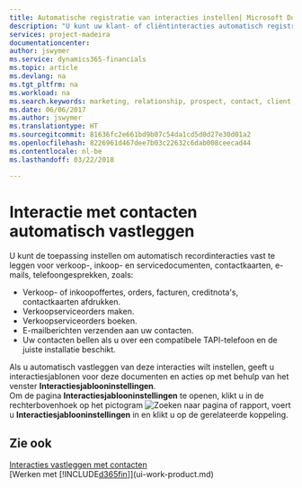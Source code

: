```yaml
---
title: Automatische registratie van interacties instellen| Microsoft Docs
description: "U kunt uw klant- of cliëntinteracties automatisch registreren, bijvoorbeeld voor verkoop-, inkoop- en servicedocumenten of telefoongesprekken."
services: project-madeira
documentationcenter: 
author: jswymer
ms.service: dynamics365-financials
ms.topic: article
ms.devlang: na
ms.tgt_pltfrm: na
ms.workload: na
ms.search.keywords: marketing, relationship, prospect, contact, client, customer
ms.date: 06/06/2017
ms.author: jswymer
ms.translationtype: HT
ms.sourcegitcommit: 81636fc2e661bd9b07c54da1cd5d0d27e30d01a2
ms.openlocfilehash: 8226961d467dee7b03c22632c6dab008ceecad44
ms.contentlocale: nl-be
ms.lasthandoff: 03/22/2018

---
```

# <a name="recording-interactions-with-contacts-automatically"></a>Interactie met contacten automatisch vastleggen
U kunt de toepassing instellen om automatisch recordinteracties vast te leggen voor verkoop-, inkoop- en servicedocumenten, contactkaarten, e-mails, telefoongesprekken, zoals:

* Verkoop- of inkoopoffertes, orders, facturen, creditnota's, contactkaarten afdrukken.
* Verkoopserviceorders maken.
* Verkoopserviceorders boeken.
* E-mailberichten verzenden aan uw contacten.
* Uw contacten bellen als u over een compatibele TAPI-telefoon en de juiste installatie beschikt.

Als u automatisch vastleggen van deze interacties wilt instellen, geeft u interactiesjablonen voor deze documenten en acties op met behulp van het venster **Interactiesjablooninstellingen**.  
Om de pagina **Interactiesjablooninstellingen** te openen, klikt u in de rechterbovenhoek op het pictogram ![Zoeken naar pagina of rapport](media/ui-search/search_small.png "pictogram Zoeken naar pagina of rapport"), voert u **Interactiesjablooninstellingen** in en klikt u op de gerelateerde koppeling.

## <a name="see-also"></a>Zie ook
[Interacties vastleggen met contacten](marketing-interactions.md)  
[Werken met [!INCLUDE[d365fin](includes/d365fin_md.md)]](ui-work-product.md)  

